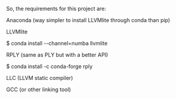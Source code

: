 So, the requirements for this project are:

Anaconda (way simpler to install LLVMlite through conda than pip)

LLVMlite

  $ conda install --channel=numba llvmlite
  
RPLY (same as PLY but with a better API)

  $ conda install -c conda-forge rply
  
LLC (LLVM static compiler)

GCC (or other linking tool)


